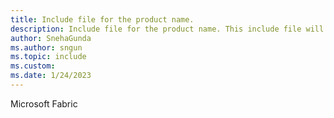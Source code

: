 ```yaml
---
title: Include file for the product name.
description: Include file for the product name. This include file will be referenced in the content where the product name is used.
author: SnehaGunda
ms.author: sngun
ms.topic: include
ms.custom: 
ms.date: 1/24/2023
---
```

Microsoft Fabric
